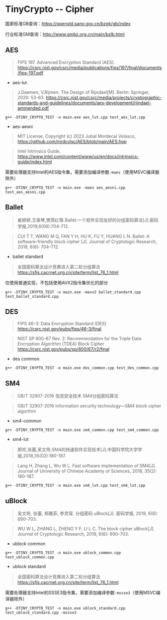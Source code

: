 # TinyCrypto -- Cipher

国家标准GB查询：https://openstd.samr.gov.cn/bzgk/gb/index

行业标准GM查询：http://www.gmbz.org.cn/main/bzlb.html

## AES

> FIPS 197. Advanced Encryption Standard (AES).
> https://csrc.nist.gov/csrc/media/publications/fips/197/final/documents/fips-197.pdf

* aes-lut

> J.Daemen, V.Rijmen. The Design of Rijndael[M]. Berlin: Springer, 2020: 53-63. 
> https://csrc.nist.gov/csrc/media/projects/cryptographic-standards-and-guidelines/documents/aes-development/rijndael-ammended.pdf

```
g++ -DTINY_CRYPTO_TEST -o main.exe aes_lut.cpp test_aes_lut.cpp
```

* aes-aesni

>  MIT License, Copyright (c) 2023 Jubal Mordecai Velasco, https://github.com/mrdcvlsc/AES/blob/main/AES.hpp

> Intel Intrinsics Guide. https://www.intel.com/content/www/us/en/docs/intrinsics-guide/index.html

需要处理器支持Intel的AES指令集，需要添加编译参数`-maes`（使用MSVC编译器除外）

```
g++ -DTINY_CRYPTO_TEST -o main.exe -maes aes_aesni.cpp test_aes_aesni.cpp
```

## Ballet

> 崔婷婷,王美琴,樊燕红等.Ballet:一个软件实现友好的分组密码算法[J].密码学报,2019,6(06):704-712.

> CUI T T, WANG M Q, FAN Y H, HU K, FU Y, HUANG L N. Ballet: A software-friendly block cipher [J]. Journal of Cryptologic Research, 2019, 6(6): 704–712.

* ballet standard

> 全国密码算法设计竞赛进入第二轮分组算法
> https://sfjs.cacrnet.org.cn/site/term/list_76_1.html

仅使用普通实现，不包括使用AVX2指令集优化的部分

```
g++ -DTINY_CRYPTO_TEST -o main.exe -mavx2 ballet_standard.cpp test_ballet_standard.cpp
```

## DES

> FIPS 46-3: Data Encryption Standard (DES)
> https://csrc.nist.gov/pubs/fips/46-3/final

> NIST SP 800-67 Rev. 2: Recommendation for the Triple Data Encryption Algorithm (TDEA) Block Cipher
> https://csrc.nist.gov/pubs/sp/800/67/r2/final

* des common

```
g++ -DTINY_CRYPTO_TEST -o main.exe des_common.cpp test_des_common.cpp
```

## SM4

> GB/T 32907-2016 信息安全技术 SM4分组密码算法

> GB/T 32907-2016 Information security technology—SM4 block cipher algorthm

* sm4-common

```
g++ -DTINY_CRYPTO_TEST -o main.exe sm4_common.cpp test_sm4_common.cpp 
```

* sm4-lut

> 郎欢,张蕾,吴文玲.SM4的快速软件实现技术[J].中国科学院大学学报,2018,35(02):180-187.

> Lang H, Zhang L, Wu W L. Fast software implementation of SM4[J]. Journal of University of Chinese Academy of Sciences, 2018, 35(2): 180-187.

```
g++ -DTINY_CRYPTO_TEST -o main.exe sm4_lut.cpp test_sm4_lut.cpp
```

## uBlock

> 吴文玲, 张蕾, 郑雅菲, 李灵琛. 分组密码 uBlock[J]. 密码学报, 2019, 6(6): 690–703.

> WU W L, ZHANG L, ZHENG Y F, LI L C. The block cipher uBlock[J]. Journal of Cryptologic Research, 2019, 6(6): 690–703.

* ublock common

```
g++ -DTINY_CRYPTO_TEST -o main.exe ublock_common.cpp test_ublock_common.cpp
```

* ublock standard

> 全国密码算法设计竞赛进入第二轮分组算法
> https://sfjs.cacrnet.org.cn/site/term/list_76_1.html

需要处理器支持Intel的SSSE3指令集，需要添加编译参数`-mssse3`（使用MSVC编译器除外）

```
g++ -DTINY_CRYPTO_TEST -o main.exe ublock_standard.cpp test_ublock_standard.cpp -mssse3
```